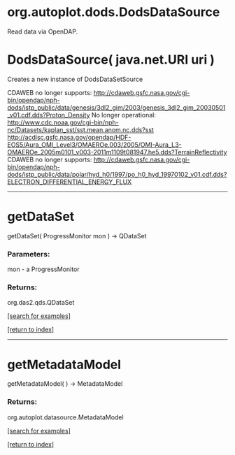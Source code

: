 # org.autoplot.dods.DodsDataSource

Read data via OpenDAP.

# DodsDataSource( java.net.URI uri )
Creates a new instance of DodsDataSetSource

 CDAWEB no longer supports: http://cdaweb.gsfc.nasa.gov/cgi-bin/opendap/nph-dods/istp_public/data/genesis/3dl2_gim/2003/genesis_3dl2_gim_20030501_v01.cdf.dds?Proton_Density
 No longer operational: http://www.cdc.noaa.gov/cgi-bin/nph-nc/Datasets/kaplan_sst/sst.mean.anom.nc.dds?sst
 http://acdisc.gsfc.nasa.gov/opendap/HDF-EOS5/Aura_OMI_Level3/OMAEROe.003/2005/OMI-Aura_L3-OMAEROe_2005m0101_v003-2011m1109t081947.he5.dds?TerrainReflectivity
 CDAWEB no longer supports: http://cdaweb.gsfc.nasa.gov/cgi-bin/opendap/nph-dods/istp_public/data/polar/hyd_h0/1997/po_h0_hyd_19970102_v01.cdf.dds?ELECTRON_DIFFERENTIAL_ENERGY_FLUX

***
<a name="getDataSet"></a>
# getDataSet
getDataSet( ProgressMonitor mon ) &rarr; QDataSet



### Parameters:
mon - a ProgressMonitor

### Returns:
org.das2.qds.QDataSet


<a href="https://github.com/autoplot/dev/search?q=getDataSet&unscoped_q=getDataSet">[search for examples]</a>

<a href="https://github.com/autoplot/documentation/blob/master/javadoc/index-all.md">[return to index]</a>

***
<a name="getMetadataModel"></a>
# getMetadataModel
getMetadataModel(  ) &rarr; MetadataModel



### Returns:
org.autoplot.datasource.MetadataModel


<a href="https://github.com/autoplot/dev/search?q=getMetadataModel&unscoped_q=getMetadataModel">[search for examples]</a>

<a href="https://github.com/autoplot/documentation/blob/master/javadoc/index-all.md">[return to index]</a>

